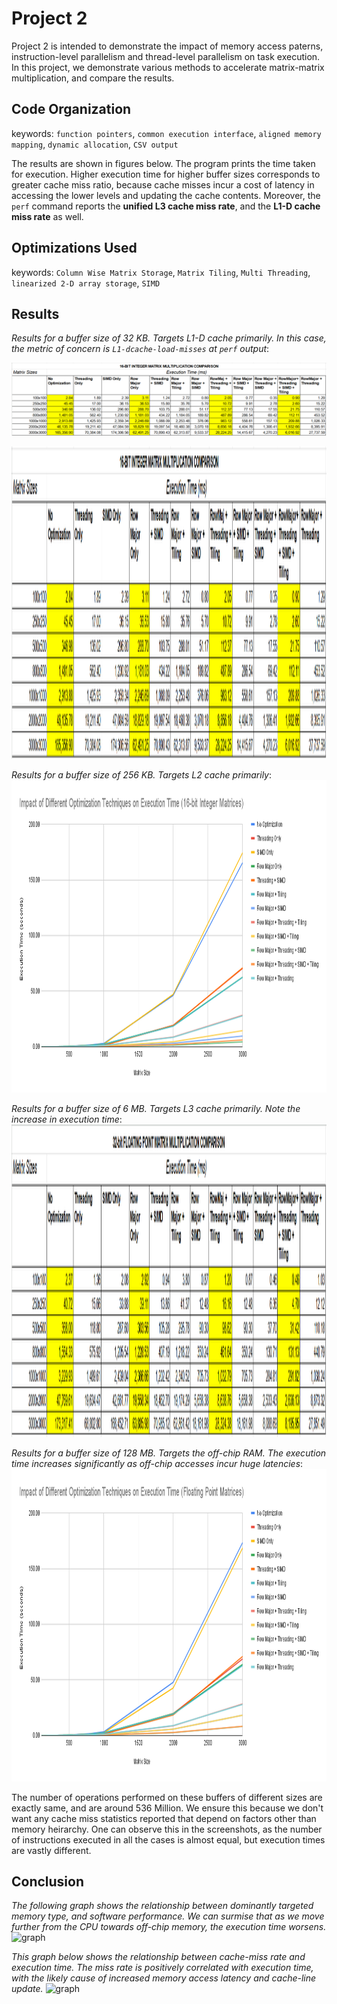 <h1>Project 2</h1>

Project 2 is intended to demonstrate the impact of memory access paterns, instruction-level parallelism and thread-level parallelism on task execution. In this project, we demonstrate various methods to accelerate matrix-matrix multiplication, and compare the results.

<h2>Code Organization</h2>

keywords: `function pointers`, `common execution interface`, `aligned memory mapping`, `dynamic allocation`, `CSV output`

The results are shown in figures below. The program prints the time taken for execution. Higher execution time for higher buffer sizes corresponds to greater cache miss ratio, because cache misses incur a cost of latency in accessing the lower levels and updating the cache contents. Moreover, the `perf` command reports the **unified L3 cache miss rate**, and the **L1-D cache miss rate** as well.
<br>

<h2>Optimizations Used</h2>

keywords: `Column Wise Matrix Storage`, `Matrix Tiling`, `Multi Threading`, `linearized 2-D array storage`, `SIMD`

<h2>Results</h2>


_Results for a buffer size of 32 KB. Targets L1-D cache primarily. In this case, the metric of concern is `L1-dcache-load-misses` at `perf` output_:

![graph](./short_table.PNG)

<img src="./short_table.PNG" width="800" height="500" />

_Results for a buffer size of 256 KB. Targets L2 cache primarily_:
<img src="./short_results.png" width="800" height="500" />

_Results for a buffer size of 6 MB. Targets L3 cache primarily. Note the increase in execution time_:
<img src="./float_table.PNG" width="800" height="500" />

_Results for a buffer size of 128 MB. Targets the off-chip RAM. The execution time increases significantly as off-chip accesses incur huge latencies_:
<img src="./float_results.png" width="800" height="500" />

The number of operations performed on these buffers of different sizes are exactly same, and are around 536 Million. We ensure this because we don't want any cache miss statistics reported that depend on factors other than memory heirarchy. One can observe this in the screenshots, as the number of instructions executed in all the cases is almost equal, but execution times are vastly different.


<h2>Conclusion</h2>

*The following graph shows the relationship between dominantly targeted memory type, and software performance. We can surmise that as we move further from the CPU towards off-chip memory, the execution time worsens.*
![graph](./Target_mem_vs_exec_time.PNG)

*This graph below shows the relationship between cache-miss rate and execution time. The miss rate is positively correlated with execution time, with the likely cause of increased memory access latency and cache-line update.*
![graph](./miss_rate_vs_exec_time.PNG)